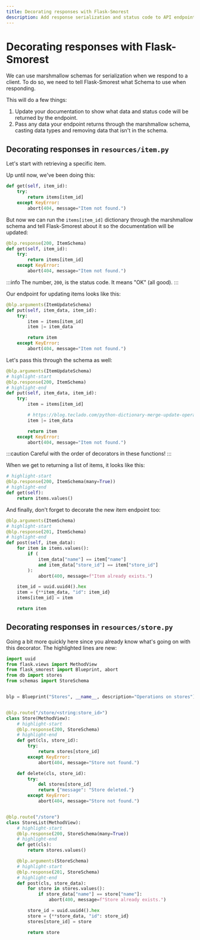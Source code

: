 ```yaml
---
title: Decorating responses with Flask-Smorest
description: Add response serialization and status code to API endpoints, and add to your documentation in the process.
---
```


# Decorating responses with Flask-Smorest

We can use marshmallow schemas for serialization when we respond to a client. To do so, we need to tell Flask-Smorest what Schema to use when responding.

This will do a few things:

1. Update your documentation to show what data and status code will be returned by the endpoint.
2. Pass any data your endpoint returns through the marshmallow schema, casting data types and removing data that isn't in the schema.

## Decorating responses in `resources/item.py`

Let's start with retrieving a specific item.

Up until now, we've been doing this:

```py
def get(self, item_id):
    try:
        return items[item_id]
    except KeyError:
        abort(404, message="Item not found.")
```

But now we can run the `items[item_id]` dictionary through the marshmallow schema and tell Flask-Smorest about it so the documentation will be updated:

```py
@blp.response(200, ItemSchema)
def get(self, item_id):
    try:
        return items[item_id]
    except KeyError:
        abort(404, message="Item not found.")
```

:::info
The number, `200`, is the status code. It means "OK" (all good).
:::

Our endpoint for updating items looks like this:

```py
@blp.arguments(ItemUpdateSchema)
def put(self, item_data, item_id):
    try:
        item = items[item_id]
        item |= item_data

        return item
    except KeyError:
        abort(404, message="Item not found.")
```

Let's pass this through the schema as well:

```py
@blp.arguments(ItemUpdateSchema)
# highlight-start
@blp.response(200, ItemSchema)
# highlight-end
def put(self, item_data, item_id):
    try:
        item = items[item_id]

        # https://blog.teclado.com/python-dictionary-merge-update-operators/
        item |= item_data

        return item
    except KeyError:
        abort(404, message="Item not found.")
```

:::caution
Careful with the order of decorators in these functions!
:::

When we get to returning a list of items, it looks like this:

```py
# highlight-start
@blp.response(200, ItemSchema(many=True))
# highlight-end
def get(self):
    return items.values()
```

And finally, don't forget to decorate the new item endpoint too:

```py
@blp.arguments(ItemSchema)
# highlight-start
@blp.response(201, ItemSchema)
# highlight-end
def post(self, item_data):
    for item in items.values():
        if (
            item_data["name"] == item["name"]
            and item_data["store_id"] == item["store_id"]
        ):
            abort(400, message=f"Item already exists.")

    item_id = uuid.uuid4().hex
    item = {**item_data, "id": item_id}
    items[item_id] = item

    return item
```

## Decorating responses in `resources/store.py`

Going a bit more quickly here since you already know what's going on with this decorator. The highlighted lines are new:

```py title="resources/store.py"
import uuid
from flask.views import MethodView
from flask_smorest import Blueprint, abort
from db import stores
from schemas import StoreSchema


blp = Blueprint("Stores", __name__, description="Operations on stores")


@blp.route("/store/<string:store_id>")
class Store(MethodView):
    # highlight-start
    @blp.response(200, StoreSchema)
    # highlight-end
    def get(cls, store_id):
        try:
            return stores[store_id]
        except KeyError:
            abort(404, message="Store not found.")

    def delete(cls, store_id):
        try:
            del stores[store_id]
            return {"message": "Store deleted."}
        except KeyError:
            abort(404, message="Store not found.")


@blp.route("/store")
class StoreList(MethodView):
    # highlight-start
    @blp.response(200, StoreSchema(many=True))
    # highlight-end
    def get(cls):
        return stores.values()

    @blp.arguments(StoreSchema)
    # highlight-start
    @blp.response(201, StoreSchema)
    # highlight-end
    def post(cls, store_data):
        for store in stores.values():
            if store_data["name"] == store["name"]:
                abort(400, message=f"Store already exists.")

        store_id = uuid.uuid4().hex
        store = {**store_data, "id": store_id}
        stores[store_id] = store

        return store
```